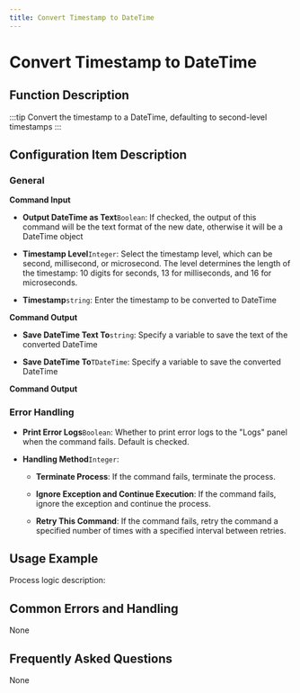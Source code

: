 ```yaml
---
title: Convert Timestamp to DateTime
---
```


# Convert Timestamp to DateTime

## Function Description

:::tip 
Convert the timestamp to a DateTime, defaulting to second-level timestamps
:::

## Configuration Item Description

### General

**Command Input**

- **Output DateTime as Text**`Boolean`: If checked, the output of this command will be the text format of the new date, otherwise it will be a DateTime object

- **Timestamp Level**`Integer`: Select the timestamp level, which can be second, millisecond, or microsecond. The level determines the length of the timestamp: 10 digits for seconds, 13 for milliseconds, and 16 for microseconds.

- **Timestamp**`string`: Enter the timestamp to be converted to DateTime


**Command Output**

- **Save DateTime Text To**`string`: Specify a variable to save the text of the converted DateTime

- **Save DateTime To**`TDateTime`: Specify a variable to save the converted DateTime


**Command Output**

### Error Handling

- **Print Error Logs**`Boolean`: Whether to print error logs to the "Logs" panel when the command fails. Default is checked. 

- **Handling Method**`Integer`:

    - **Terminate Process**: If the command fails, terminate the process.

    - **Ignore Exception and Continue Execution**: If the command fails, ignore the exception and continue the process.

    - **Retry This Command**: If the command fails, retry the command a specified number of times with a specified interval between retries.

## Usage Example

Process logic description:

## Common Errors and Handling

None

## Frequently Asked Questions

None

